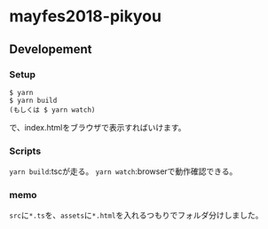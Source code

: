# mayfes2018-pikyou

## Developement
### Setup
```console
$ yarn
$ yarn build
(もしくは $ yarn watch)
```
で、index.htmlをブラウザで表示すればいけます。

### Scripts
`yarn build`:tscが走る。
`yarn watch`:browserで動作確認できる。

### memo
`src`に`*.ts`を、`assets`に`*.html`を入れるつもりでフォルダ分けしました。
